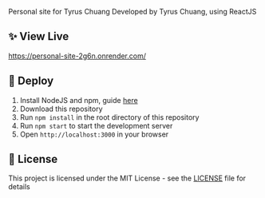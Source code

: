 Personal site for Tyrus Chuang
Developed by Tyrus Chuang, using ReactJS

## ✨ View Live
https://personal-site-2g6n.onrender.com/

## 🚀 Deploy
1. Install NodeJS and npm, guide [here](https://docs.npmjs.com/downloading-and-installing-node-js-and-npm)
2. Download this repository
3. Run `npm install` in the root directory of this repository
4. Run `npm start` to start the development server
5. Open `http://localhost:3000` in your browser

## 📝 License
This project is licensed under the MIT License - see the [LICENSE](LICENSE) file for details